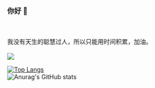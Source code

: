 ### 你好 👋
<br>
<br>
我没有天生的聪慧过人，所以只能用时间积累，加油。

<br>
<br>

<a href="https://github.com/uk0/file_encryption">
  <img align="center" src="https://github-readme-stats.vercel.app/api/pin/?username=uk0&repo=file_encryption" />
</a>

<br>

[![Top Langs](https://github-readme-stats.vercel.app/api/top-langs/?username=uk0&layout=compact)]()
<br>
![Anurag's GitHub stats](https://github-readme-stats.vercel.app/api?username=uk0&show_icons=true&theme=radical)

<br>

<!-- [![uk-wakatime stats](https://github-readme-stats.vercel.app/api/wakatime?username=uk0&layout=compact)]() -->
